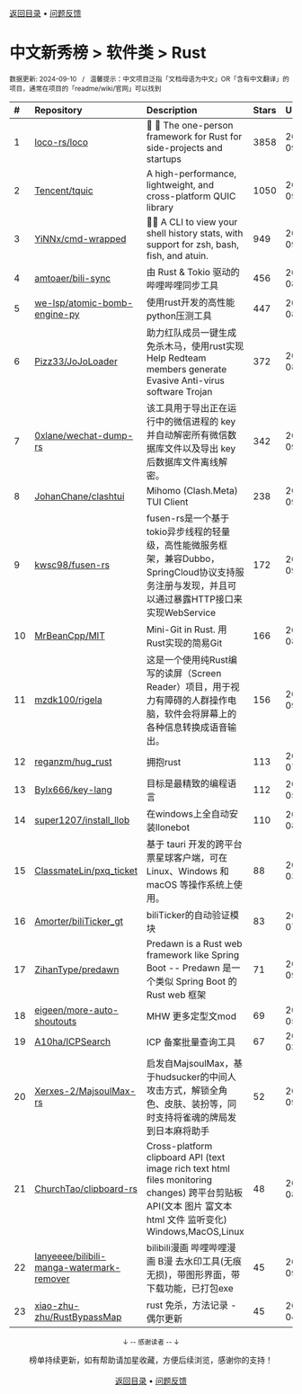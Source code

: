 <a href="https://gitee.com/GrowingGit/GitHub-Chinese-Top-Charts#github中文排行榜">返回目录</a> • <a href="/content/docs/feedback.md">问题反馈</a>

# 中文新秀榜 > 软件类 > Rust
<sub>数据更新: 2024-09-10&nbsp;&nbsp;&nbsp;/&nbsp;&nbsp;&nbsp;温馨提示：中文项目泛指「文档母语为中文」OR「含有中文翻译」的项目，通常在项目的「readme/wiki/官网」可以找到</sub>

|#|Repository|Description|Stars|Updated|Created|
|:-|:-|:-|:-|:-|:-|
|1|[loco-rs/loco](https://github.com/loco-rs/loco)|🚂 🦀 The one-person framework for Rust for side-projects and startups|3858|2024-09-06|2023-11-07|
|2|[Tencent/tquic](https://github.com/Tencent/tquic)|A high-performance, lightweight, and cross-platform QUIC library|1050|2024-09-03|2023-10-26|
|3|[YiNNx/cmd-wrapped](https://github.com/YiNNx/cmd-wrapped)|👩‍💻 A CLI to view your shell history stats, with support for zsh, bash, fish, and atuin.|949|2024-09-07|2023-12-29|
|4|[amtoaer/bili-sync](https://github.com/amtoaer/bili-sync)|由 Rust & Tokio 驱动的哔哩哔哩同步工具|456|2024-08-08|2023-11-20|
|5|[we-lsp/atomic-bomb-engine-py](https://github.com/we-lsp/atomic-bomb-engine-py)|使用rust开发的高性能python压测工具|447|2024-08-20|2024-03-07|
|6|[Pizz33/JoJoLoader](https://github.com/Pizz33/JoJoLoader)|助力红队成员一键生成免杀木马，使用rust实现   Help Redteam members generate Evasive Anti-virus software Trojan|372|2024-08-07|2024-07-01|
|7|[0xlane/wechat-dump-rs](https://github.com/0xlane/wechat-dump-rs)|该工具用于导出正在运行中的微信进程的 key 并自动解密所有微信数据库文件以及导出 key 后数据库文件离线解密。|342|2024-09-02|2023-09-19|
|8|[JohanChane/clashtui](https://github.com/JohanChane/clashtui)|Mihomo (Clash.Meta) TUI Client|238|2024-09-09|2023-11-18|
|9|[kwsc98/fusen-rs](https://github.com/kwsc98/fusen-rs)|fusen-rs是一个基于tokio异步线程的轻量级，高性能微服务框架，兼容Dubbo，SpringCloud协议支持服务注册与发现，并且可以通过暴露HTTP接口来实现WebService|172|2024-09-09|2023-10-08|
|10|[MrBeanCpp/MIT](https://github.com/MrBeanCpp/MIT)|Mini-Git in Rust. 用Rust实现的简易Git|166|2024-08-03|2023-12-12|
|11|[mzdk100/rigela](https://github.com/mzdk100/rigela)|这是一个使用纯Rust编写的读屏（Screen Reader）项目，用于视力有障碍的人群操作电脑，软件会将屏幕上的各种信息转换成语音输出。|156|2024-09-01|2024-01-15|
|12|[reganzm/hug_rust](https://github.com/reganzm/hug_rust)|拥抱rust|113|2024-07-17|2024-03-06|
|13|[Bylx666/key-lang](https://github.com/Bylx666/key-lang)|目标是最精致的编程语言|112|2024-05-07|2023-12-26|
|14|[super1207/install_llob](https://github.com/super1207/install_llob)|在windows上全自动安装llonebot|110|2024-08-23|2024-03-26|
|15|[ClassmateLin/pxq_ticket](https://github.com/ClassmateLin/pxq_ticket)|基于 tauri 开发的跨平台票星球客户端，可在 Linux、Windows 和 macOS 等操作系统上使用。|88|2024-03-15|2024-02-23|
|16|[Amorter/biliTicker_gt](https://github.com/Amorter/biliTicker_gt)|biliTicker的自动验证模块|83|2024-07-09|2024-06-08|
|17|[ZihanType/predawn](https://github.com/ZihanType/predawn)|Predawn is a Rust web framework like Spring Boot -- Predawn 是一个类似 Spring Boot 的 Rust web 框架|71|2024-09-09|2024-03-05|
|18|[eigeen/more-auto-shoutouts](https://github.com/eigeen/more-auto-shoutouts)|MHW 更多定型文mod|69|2024-05-13|2024-03-20|
|19|[A10ha/ICPSearch](https://github.com/A10ha/ICPSearch)|ICP 备案批量查询工具|67|2024-03-12|2023-10-18|
|20|[Xerxes-2/MajsoulMax-rs](https://github.com/Xerxes-2/MajsoulMax-rs)|启发自MajsoulMax，基于hudsucker的中间人攻击方式，解锁全角色、皮肤、装扮等，同时支持将雀魂的牌局发到日本麻将助手|52|2024-09-09|2024-04-18|
|21|[ChurchTao/clipboard-rs](https://github.com/ChurchTao/clipboard-rs)|Cross-platform clipboard API (text   image   rich text   html   files   monitoring changes)   跨平台剪贴板 API(文本 图片 富文本 html 文件 监听变化) Windows,MacOS,Linux|48|2024-08-25|2024-01-25|
|22|[lanyeeee/bilibili-manga-watermark-remover](https://github.com/lanyeeee/bilibili-manga-watermark-remover)|bilibili漫画 哔哩哔哩漫画 B漫 去水印工具(无痕 无损)，带图形界面，带下载功能，已打包exe|45|2024-09-04|2024-06-28|
|23|[xiao-zhu-zhu/RustBypassMap](https://github.com/xiao-zhu-zhu/RustBypassMap)|rust 免杀，方法记录 - 偶尔更新|45|2024-04-25|2024-04-22|

<div align="center">
    <p><sub>↓ -- 感谢读者 -- ↓</sub></p>
    榜单持续更新，如有帮助请加星收藏，方便后续浏览，感谢你的支持！
</div>

<br/>

<div align="center"><a href="https://gitee.com/GrowingGit/GitHub-Chinese-Top-Charts#github中文排行榜">返回目录</a> • <a href="/content/docs/feedback.md">问题反馈</a></div>
